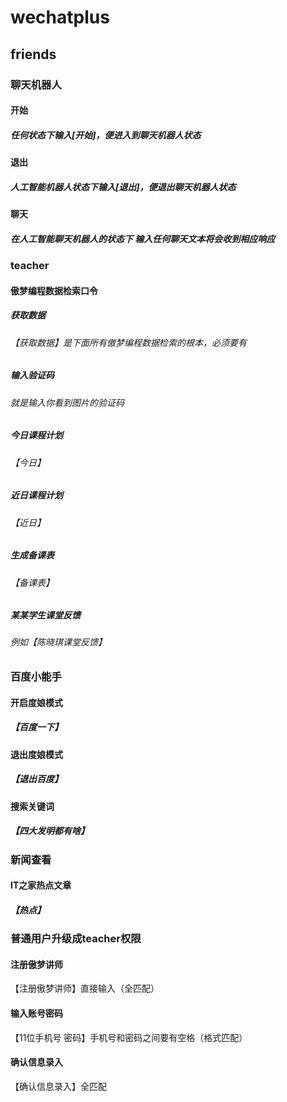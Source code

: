 # wechatplus

## friends

### 聊天机器人

#### 开始

##### 任何状态下输入[开始]，便进入到聊天机器人状态

#### 退出

##### 人工智能机器人状态下输入[退出]，便退出聊天机器人状态

#### 聊天

##### 在人工智能聊天机器人的状态下 输入任何聊天文本将会收到相应响应

### teacher

#### 傲梦编程数据检索口令

##### 获取数据

###### 【获取数据】是下面所有傲梦编程数据检索的根本，必须要有

##### 输入验证码

###### 就是输入你看到图片的验证码

##### 今日课程计划

###### 【今日】

##### 近日课程计划

###### 【近日】

##### 生成备课表

###### 【备课表】

##### 某某学生课堂反馈

###### 例如【陈晓琪课堂反馈】

### 百度小能手

#### 开启度娘模式

##### 【百度一下】

#### 退出度娘模式

##### 【退出百度】

#### 搜索关键词

##### 【四大发明都有啥】

### 新闻查看

#### IT之家热点文章

##### 【热点】

### 普通用户升级成teacher权限

#### 注册傲梦讲师

【注册傲梦讲师】直接输入（全匹配）

#### 输入账号密码

【11位手机号 密码】手机号和密码之间要有空格（格式匹配）

#### 确认信息录入

【确认信息录入】全匹配